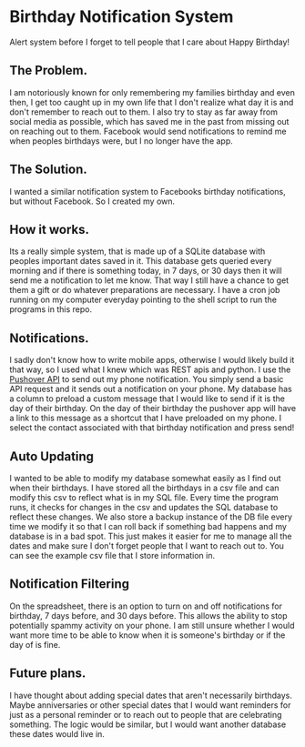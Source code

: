 # Birthday Notification System

Alert system before I forget to tell people that I care about Happy Birthday!

## The Problem.

I am notoriously known for only remembering my families birthday and even then, I get too caught up in my own life that I don't realize what day it is and don't remember to  reach out to them. I also try to stay as far away from social media as possible, which has saved me in the past from missing out on reaching out to them. Facebook would send notifications to remind me when peoples birthdays were, but I no longer have the app.

## The Solution.

I wanted a similar notification system to Facebooks birthday notifications, but without Facebook. So I created my own.

## How it works.

Its a really simple system, that is made up of a SQLite database with peoples important dates saved in it. This database gets queried every morning and if there is something today, in 7 days, or 30 days then it will send me a notification to let me know. That way I still have a chance to get them a gift or do whatever preparations are necessary. I have a cron job running on my computer everyday pointing to the shell script to run the programs in this repo.

## Notifications.

I sadly don't know how to write mobile apps, otherwise I would likely build it that way, so I used what I knew which was REST apis and python. I use the [Pushover API](https://pushover.net/api) to send out my phone notification. You simply send a basic API request and it sends out a notification on your phone. My database has a column to preload a custom message that I would like to send if it is the day of their birthday. On the day of their birthday the pushover app will have a link to this message as a shortcut that I have preloaded on my phone. I select the contact associated with that birthday notification and press send!

## Auto Updating

I wanted to be able to modify my database somewhat easily as I find out when their birthdays. I have stored all the birthdays in a csv file and can modify this csv to reflect what is in my SQL file. Every time the program runs, it checks for changes in the csv and updates the SQL database to reflect these changes. We also store a backup instance of the DB file every time we modify it so that I can roll back if something bad happens and my database is in a bad spot. This just makes it easier for me to manage all the dates and make sure I don't forget people that I want to reach out to. You can see the example csv file that I store information in.

## Notification Filtering

On the spreadsheet, there is an option to turn on and off notifications for birthday, 7 days before, and 30 days before. This allows the ability to stop potentially spammy activity on your phone. I am still unsure whether I would want more time to be able to know when it is someone's birthday or if the day of is fine.

## Future plans.

I have thought about adding special dates that aren't necessarily birthdays. Maybe anniversaries or other special dates that I would want reminders for just as a personal reminder or to reach out to people that are celebrating something. The logic would be similar, but I would want another database these dates would live in.
